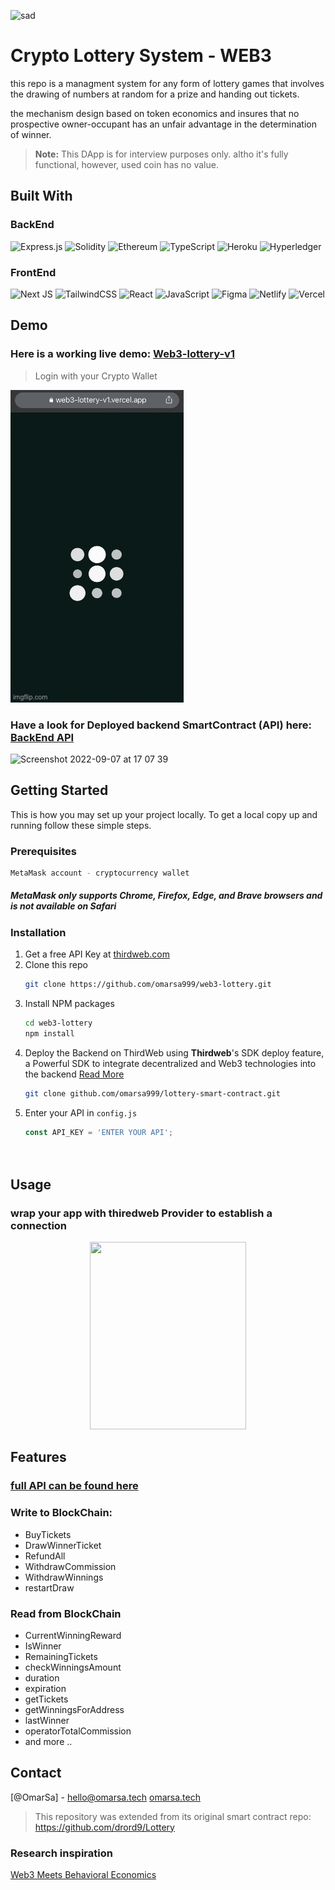 
![sad](https://img.shields.io/netlify/b6893e85-38e5-4248-8041-b99d9124f0e7?style=for-the-badge)

# Crypto Lottery System - WEB3
this repo is a managment system for any form of lottery games that involves the drawing of numbers at random for a prize and handing out tickets.

the mechanism design based on token economics and insures that no prospective owner-occupant has an unfair advantage in the determination of winner.


> **Note:** This DApp is for interview purposes only. altho it's fully functional, however, used coin has no value.


## Built With 
### BackEnd
![Express.js](https://img.shields.io/badge/express.js-%23404d59.svg?style=for-the-badge&logo=express&logoColor=%2361DAFB)
![Solidity](https://img.shields.io/badge/Solidity-%23363636.svg?style=for-the-badge&logo=solidity&logoColor=white)
![Ethereum](https://img.shields.io/badge/Ethereum-3C3C3D?style=for-the-badge&logo=Ethereum&logoColor=white)
![TypeScript](https://img.shields.io/badge/typescript-%23007ACC.svg?style=for-the-badge&logo=typescript&logoColor=white)
![Heroku](https://img.shields.io/badge/heroku-%23430098.svg?style=for-the-badge&logo=heroku&logoColor=white)
![Hyperledger](https://img.shields.io/badge/hyperledger-2F3134?style=for-the-badge&logo=hyperledger&logoColor=white)

### FrontEnd
![Next JS](https://img.shields.io/badge/Next-black?style=for-the-badge&logo=next.js&logoColor=white)
![TailwindCSS](https://img.shields.io/badge/tailwindcss-%2338B2AC.svg?style=for-the-badge&logo=tailwind-css&logoColor=white)
![React](https://img.shields.io/badge/react-%2320232a.svg?style=for-the-badge&logo=react&logoColor=%2361DAFB)
![JavaScript](https://img.shields.io/badge/javascript-%23323330.svg?style=for-the-badge&logo=javascript&logoColor=%23F7DF1E)
![Figma](https://img.shields.io/badge/figma-%23F24E1E.svg?style=for-the-badge&logo=figma&logoColor=white)
![Netlify](https://img.shields.io/badge/netlify-%23000000.svg?style=for-the-badge&logo=netlify&logoColor=#00C7B7)
![Vercel](https://img.shields.io/badge/vercel-%23000000.svg?style=for-the-badge&logo=vercel&logoColor=white)

## Demo

### Here is a working live demo: [Web3-lottery-v1](http://web3-lottery-v1.vercel.app)
> Login with your Crypto Wallet

![Screenshot](resourses/6szy70.gif)


### Have a look for Deployed backend SmartContract (API) here: [BackEnd API](https://thirdweb.com/0x741179Acd84FeDEb7315a8ce4149f5cEF914185c/Lottery)

<img width="396" alt="Screenshot 2022-09-07 at 17 07 39" src="https://user-images.githubusercontent.com/72961940/190141725-d656cf94-6d5f-4fa9-9dff-e4d75dbb6b89.png">



<!-- GETTING STARTED -->
## Getting Started

This is how you may set up your project locally.
To get a local copy up and running follow these simple steps.

### Prerequisites
  ```sh
  MetaMask account - cryptocurrency wallet 
  ```
  ##### MetaMask only supports Chrome, Firefox, Edge, and Brave browsers and is not available on Safari
  
  
### Installation


1. Get a free API Key at [thirdweb.com](thirdweb.com)
2. Clone this repo
   ```sh
   git clone https://github.com/omarsa999/web3-lottery.git
   
   ```
3. Install NPM packages
   ```sh
   cd web3-lottery
   npm install
   ```
4. Deploy the Backend on ThirdWeb
using **Thirdweb**'s SDK deploy feature, a Powerful SDK to integrate decentralized and Web3 technologies into the backend [Read More](https://portal.thirdweb.com/)
   ```sh
   git clone github.com/omarsa999/lottery-smart-contract.git
   ```
5. Enter your API in `config.js`
   ```js
   const API_KEY = 'ENTER YOUR API';
  
  
## Usage
### wrap your app with thiredweb Provider to establish a connection 

<p align="center">
<img src="https://user-images.githubusercontent.com/72961940/189704641-00fdc1b0-e713-46b1-8db7-2b7ec68a46a0.png" width="250" height="300" />
</p>


## Features

### [full API can be found here](https://thirdweb.com/0x741179Acd84FeDEb7315a8ce4149f5cEF914185c/Lottery)

### Write to BlockChain:
* BuyTickets
* DrawWinnerTicket
* RefundAll
* WithdrawCommission
* WithdrawWinnings
* restartDraw

### Read from BlockChain
* CurrentWinningReward
* IsWinner
* RemainingTickets
* checkWinningsAmount
* duration
* expiration
* getTickets
* getWinningsForAddress
* lastWinner
* operatorTotalCommission
* and more ..



<!-- CONTACT -->
## Contact

[@OmarSa] - hello@omarsa.tech
[omarsa.tech](Omarsa.tech)


> This repository was extended from its original smart contract repo: https://github.com/drord9/Lottery

### Research inspiration
[Web3 Meets Behavioral Economics](https://arxiv.org/abs/2206.03664)

[Next.js]: https://img.shields.io/badge/solidity-000000?style=for-the-badge&logo=solidity&logoColor=white
[Next-url]: https://nextjs.org/

